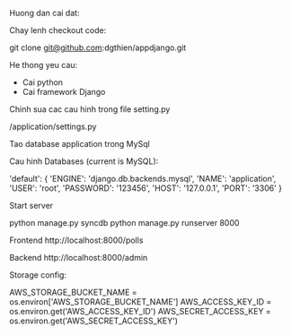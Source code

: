 Huong dan cai dat:

Chay lenh checkout code:

git clone git@github.com:dgthien/appdjango.git


He thong yeu cau:
- Cai python
- Cai framework Django

Chinh sua cac cau hinh trong file setting.py

/application/settings.py

Tao database application trong MySql

Cau hinh Databases (current is MySQL):

'default': {
        'ENGINE': 'django.db.backends.mysql',
        'NAME': 'application',
        'USER': 'root',
        'PASSWORD': '123456',
        'HOST': '127.0.0.1',
        'PORT': '3306'
    }

Start server

python manage.py syncdb
python manage.py runserver 8000

Frontend
http://localhost:8000/polls

Backend
http://localhost:8000/admin

Storage config:

AWS_STORAGE_BUCKET_NAME = os.environ['AWS_STORAGE_BUCKET_NAME']
AWS_ACCESS_KEY_ID = os.environ.get('AWS_ACCESS_KEY_ID')
AWS_SECRET_ACCESS_KEY = os.environ.get('AWS_SECRET_ACCESS_KEY')
